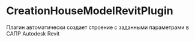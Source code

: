 # CreationHouseModelRevitPlugin
Плагин автоматически создает строение с заданными параметрами в САПР Autodesk Revit
